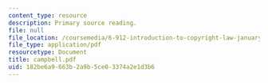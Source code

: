 ```yaml
---
content_type: resource
description: Primary source reading.
file: null
file_location: /coursemedia/6-912-introduction-to-copyright-law-january-iap-2006/182be6a9663b2a9b5ce03374a2e1d3b6_campbell.pdf
file_type: application/pdf
resourcetype: Document
title: campbell.pdf
uid: 182be6a9-663b-2a9b-5ce0-3374a2e1d3b6
---
```

